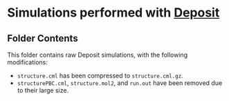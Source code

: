 # Simulations performed with [Deposit](http://docs.nanomatch.de/nanomatch-modules/Deposit/Deposit.html)

## Folder Contents

This folder contains raw Deposit simulations, with the following modifications:

- `structure.cml` has been compressed to `structure.cml.gz`.
- `structurePBC.cml`, `structure.mol2`, and `run.out` have been removed due to their large size.